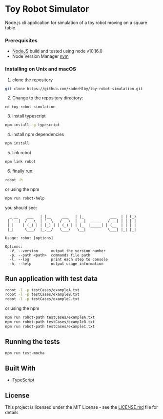 # Toy Robot Simulator

Node.js cli application for simulation of a toy robot moving on a square table.

### Prerequisites

- [NodeJS](http://www.nodejs.org) build and tested using node v10.16.0
- Node Version Manager [nvm](https://github.com/nvm-sh/nvm)

### Installing on Unix and macOS

1. clone the repository

```bash
git clone https://github.com/kaderHlby/toy-robot-simulation.git
```

2. Change to the repository directory:

```
cd toy-robot-simulation
```

3. install typescript

```bash
npm install -g typescript
```

4. install npm dependencies

```bash
npm install
```

5. link robot

```bash
npm link robot
```

6. finally run:

```bash
robot -h
```

or using the npm

```bash
npm run robot-help
```

you should see:

```
  _ __    ___   | |__     ___   | |_            ___  | | (_)
 | '__|  / _ \  | '_ \   / _ \  | __|  _____   / __| | | | |
 | |    | (_) | | |_) | | (_) | | |_  |_____| | (__  | | | |
 |_|     \___/  |_.__/   \___/   \__|          \___| |_| |_|

Usage: robot [options]

Options:
  -V, --version      output the version number
  -p, --path <path>  commands file path
  -l, --log          print each step to console
  -h, --help         output usage information

```

## Run application with test data

```bash
robot -l -p testCases/exampleA.txt
robot -l -p testCases/exampleB.txt
robot -l -p testCases/exampleC.txt
```

or using the npm

```bash
npm run robot-path testCases/exampleA.txt
npm run robot-path testCases/exampleB.txt
npm run robot-path testCases/exampleC.txt
```

## Running the tests

```bash
npm run test-mocha
```

## Built With

- [TypeScript](https://github.com/microsoft/TypeScript)

## License

This project is licensed under the MIT License - see the [LICENSE.md](LICENSE.md) file for details
